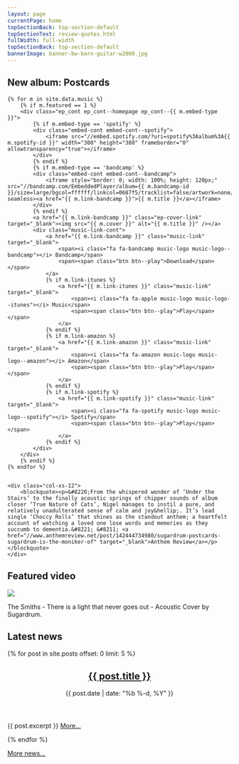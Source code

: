 ```yaml
---
layout: page
currentPage: home
topSectionBack: top-section-default
topSectionText: review-quotes.html	
fullWidth: full-width
topSectionBack: top-section-default
bannerImage: banner-bw-barn-guitar-w2000.jpg
---
```


<div class="col-cont text-section">
	<h2 class="h1 col-xs-12">New album: Postcards</h2>
	<!-- <img src="//files.sugardrum.com/img/record-covers/postcards.jpg" /> -->
	
	
	{% for m in site.data.music %}
		{% if m.featured == 1 %}			
		<div class="ep_cont ep_cont--homepage ep_cont--{{ m.embed-type }}">
			{% if m.embed-type == 'spotify' %}
			<div class="embed-cont embed-cont--spotify">
				<iframe src="//embed.spotify.com/?uri=spotify%3Aalbum%3A{{ m.spotify-id }}" width="300" height="380" frameborder="0" allowtransparency="true"></iframe>
			</div>
			{% endif %}
			{% if m.embed-type == 'bandcamp' %}
			<div class="embed-cont embed-cont--bandcamp">
				<iframe style="border: 0; width: 100%; height: 120px;" src="//bandcamp.com/EmbeddedPlayer/album={{ m.bandcamp-id }}/size=large/bgcol=ffffff/linkcol=0687f5/tracklist=false/artwork=none/transparent=true/" seamless><a href="{{ m.link-bandcamp }}">{{ m.title }}</a></iframe>	
			</div>	
			{% endif %}
			<a href="{{ m.link-bandcamp }}" class="ep-cover-link" target="_blank"><img src="{{ m.cover }}" alt="{{ m.title }}" /></a>
			<div class="music-link-cont">
				<a href="{{ m.link-bandcamp }}" class="music-link" target="_blank">
					<span><i class="fa fa-bandcamp music-logo music-logo--bandcamp"></i> Bandcamp</span> 
					<span><span class="btn btn--play">Download</span></span>
				</a>		
				{% if m.link-itunes %}
					<a href="{{ m.link-itunes }}" class="music-link" target="_blank">
						<span><i class="fa fa-apple music-logo music-logo--itunes"></i> Music</span> 
						<span><span class="btn btn--play">Play</span></span>
					</a>
				{% endif %}
				{% if m.link-amazon %}
					<a href="{{ m.link-amazon }}" class="music-link" target="_blank">
						<span><i class="fa fa-amazon music-logo music-logo--amazon"></i> Amazon</span> 
						<span><span class="btn btn--play">Play</span></span>
					</a>
				{% endif %}	
				{% if m.link-spotify %}
					<a href="{{ m.link-spotify }}" class="music-link" target="_blank">
						<span><i class="fa fa-spotify music-logo music-logo--spotify"></i> Spotify</span> 
						<span><span class="btn btn--play">Play</span></span>
					</a>
				{% endif %}
			</div>
		</div>
		{% endif %}
	{% endfor %}

	
	<div class="col-xs-12">		
		<blockquote><p>&#8220;From the whispered wonder of ‘Under the Stairs’ to the finally acoustic springs of chipper sounds of album closer ‘True Nature of Cats’, Nigel manages to instil a pure, and relatively unadulterated sense of calm and joy&hellip;. It’s lead single ‘Choccy Rolls’ that shines as the standout anthem; a heartfelt account of watching a loved one lose words and memories as they succumb to dementia.&#8221; &#8211; <a href="//www.anthemreview.net/post/142444734980/sugardrum-postcards-sugardrum-is-the-moniker-of" target="_blank">Anthem Review</a></p></blockquote>
	</div>	
</div>



<section class="videos-section">
	<div class="col-cont">
		<h2 class="h1 col-xs-12">Featured video</h2>
		<div class="youtube-container home-youtube-container embed-responsive embed-responsive-16by9 embed-responsive-item" id="videoPlayer">
			<div class="homeVideoThumbnail home-videoplayer" id="vid-jt9BeiRDwJI"><img src="//img.youtube.com/vi/jt9BeiRDwJI/0.jpg" /></div>
			<i class="fa fa-youtube-play homeVideoPlayButton"></i>	
		</div>
		<p class="col-xs-12">The Smiths - There is a light that never goes out - Acoustic Cover by Sugardrum.</p>
	</div>
</section>

<div class="col-cont text-section">
	<h2 class="h1 col-xs-12">Latest news</h2>
	{% for post in site.posts offset: 0 limit: 5 %}
	<article class="col-xs-12 post post--snippet">	
		<header>			
			<h2><a class="post-link" href="{{ post.url | prepend: site.baseurl }}">{{ post.title }}</a></h2>		
			<date>{{ post.date | date: "%b %-d, %Y" }}</date>
		</header>
		<div class="text-col"><p>{{ post.excerpt }} <a href="{{ post.url | prepend: site.baseurl }}">More&hellip;</a></p></div>
	</article>  
	{% endfor %}
	<p class="col-xs-12"><a href="/blog/">More news&hellip;</a></p>
</div>
